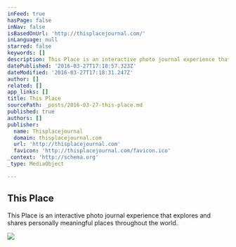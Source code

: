 ```yaml
---
inFeed: true
hasPage: false
inNav: false
isBasedOnUrl: 'http://thisplacejournal.com/'
inLanguage: null
starred: false
keywords: []
description: This Place is an interactive photo journal experience that explores and shares personally meaningful places throughout the world.
datePublished: '2016-03-27T17:18:57.323Z'
dateModified: '2016-03-27T17:18:31.247Z'
author: []
related: []
app_links: []
title: This Place
sourcePath: _posts/2016-03-27-this-place.md
published: true
authors: []
publisher:
  name: Thisplacejournal
  domain: thisplacejournal.com
  url: 'http://thisplacejournal.com'
  favicon: 'http://thisplacejournal.com/favicon.ico'
_context: 'http://schema.org'
_type: MediaObject

---
```

<article style=""><h1>This Place</h1><p>This Place is an interactive photo journal experience that explores and shares personally meaningful places throughout the world.</p><img src="http://thisplacejournal.com/img/share-thisplace.jpg" /></article>